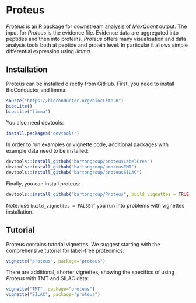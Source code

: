 # Proteus

*Proteus* is an R package for downstream analysis of *MaxQuant* output. The input for *Proteus* is the evidence file. Evidence data are aggregated into peptides and then into proteins. *Proteus* offers many visualisation and data analysis tools both at peptide and protein level. In particular it allows simple differential expression using *limma*.

## Installation

Proteus can be installed directly from GitHub. First, you need to install BioConductor and limma:

```r
source("https://bioconductor.org/biocLite.R")
biocLite()
biocLite("limma")
```

You also need devtools:

```r
install.packages("devtools")
```

In order to run examples or vignette code, additional packages with example data need to be installed:

```r
devtools::install_github("bartongroup/proteusLabelFree")
devtools::install_github("bartongroup/proteusTMT")
devtools::install_github("bartongroup/proteusSILAC")
```

Finally, you can install proteus:

```r
devtools::install_github("bartongroup/Proteus", build_vignettes = TRUE)
```

Note: use `build_vignettes = FALSE` if you run into problems with vignettes installation.

## Tutorial

Proteus contains tutorial vignettes. We suggest starting with the comprehensive tutorial for label-free proteomics:

```r
vignette("proteus", package="proteus")
```

There are additional, shorter vignettes, showing the specifics of using *Proteus* with TMT and SILAC data:

```r
vignette("TMT", package="proteus")
vignette("SILAC", package="proteus")
```
